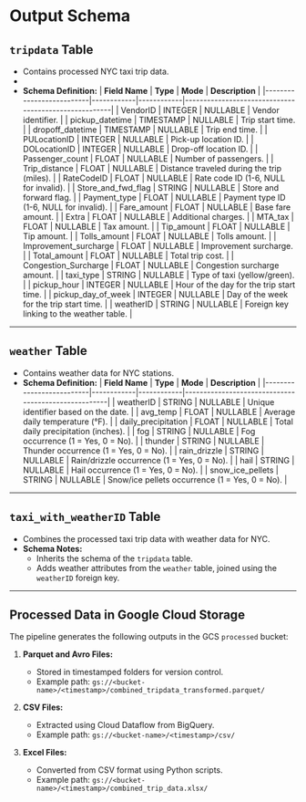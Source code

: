 # Output Schema

## `tripdata` Table
- Contains processed NYC taxi trip data.
- 
- **Schema Definition:**
  | **Field Name**           | **Type**   | **Mode**   | **Description**                                      |
  |--------------------------|------------|------------|------------------------------------------------------|
  | VendorID                | INTEGER    | NULLABLE   | Vendor identifier.                                  |
  | pickup_datetime         | TIMESTAMP  | NULLABLE   | Trip start time.                                   |
  | dropoff_datetime        | TIMESTAMP  | NULLABLE   | Trip end time.                                     |
  | PULocationID            | INTEGER    | NULLABLE   | Pick-up location ID.                               |
  | DOLocationID            | INTEGER    | NULLABLE   | Drop-off location ID.                              |
  | Passenger_count         | FLOAT      | NULLABLE   | Number of passengers.                              |
  | Trip_distance           | FLOAT      | NULLABLE   | Distance traveled during the trip (miles).         |
  | RateCodeID              | FLOAT      | NULLABLE   | Rate code ID (1-6, NULL for invalid).              |
  | Store_and_fwd_flag      | STRING     | NULLABLE   | Store and forward flag.                            |
  | Payment_type            | FLOAT      | NULLABLE   | Payment type ID (1-6, NULL for invalid).           |
  | Fare_amount             | FLOAT      | NULLABLE   | Base fare amount.                                  |
  | Extra                   | FLOAT      | NULLABLE   | Additional charges.                                |
  | MTA_tax                 | FLOAT      | NULLABLE   | Tax amount.                                        |
  | Tip_amount              | FLOAT      | NULLABLE   | Tip amount.                                        |
  | Tolls_amount            | FLOAT      | NULLABLE   | Tolls amount.                                      |
  | Improvement_surcharge   | FLOAT      | NULLABLE   | Improvement surcharge.                             |
  | Total_amount            | FLOAT      | NULLABLE   | Total trip cost.                                   |
  | Congestion_Surcharge    | FLOAT      | NULLABLE   | Congestion surcharge amount.                       |
  | taxi_type               | STRING     | NULLABLE   | Type of taxi (yellow/green).                       |
  | pickup_hour             | INTEGER    | NULLABLE   | Hour of the day for the trip start time.           |
  | pickup_day_of_week      | INTEGER    | NULLABLE   | Day of the week for the trip start time.           |
  | weatherID               | STRING     | NULLABLE   | Foreign key linking to the weather table.          |

---

## `weather` Table
- Contains weather data for NYC stations.
- **Schema Definition:**
  | **Field Name**           | **Type**   | **Mode**   | **Description**                                     |
  |--------------------------|------------|------------|-----------------------------------------------------|
  | weatherID               | STRING     | NULLABLE   | Unique identifier based on the date.               |
  | avg_temp                | FLOAT      | NULLABLE   | Average daily temperature (°F).                    |
  | daily_precipitation     | FLOAT      | NULLABLE   | Total daily precipitation (inches).                |
  | fog                     | STRING     | NULLABLE   | Fog occurrence (1 = Yes, 0 = No).                  |
  | thunder                 | STRING     | NULLABLE   | Thunder occurrence (1 = Yes, 0 = No).              |
  | rain_drizzle            | STRING     | NULLABLE   | Rain/drizzle occurrence (1 = Yes, 0 = No).         |
  | hail                    | STRING     | NULLABLE   | Hail occurrence (1 = Yes, 0 = No).                 |
  | snow_ice_pellets        | STRING     | NULLABLE   | Snow/ice pellets occurrence (1 = Yes, 0 = No).     |

---

## `taxi_with_weatherID` Table
- Combines the processed taxi trip data with weather data for NYC.
- **Schema Notes:**
  - Inherits the schema of the `tripdata` table.
  - Adds weather attributes from the `weather` table, joined using the `weatherID` foreign key.

---

## Processed Data in Google Cloud Storage
The pipeline generates the following outputs in the GCS `processed` bucket:
1. **Parquet and Avro Files:**
   - Stored in timestamped folders for version control.
   - Example path: `gs://<bucket-name>/<timestamp>/combined_tripdata_transformed.parquet/`

2. **CSV Files:**
   - Extracted using Cloud Dataflow from BigQuery.
   - Example path: `gs://<bucket-name>/<timestamp>/csv/`

3. **Excel Files:**
   - Converted from CSV format using Python scripts.
   - Example path: `gs://<bucket-name>/<timestamp>/combined_trip_data.xlsx/`

